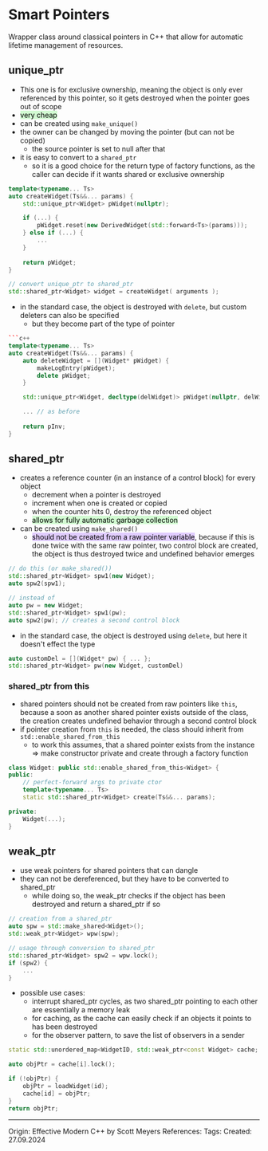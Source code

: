# Smart Pointers

Wrapper class around classical pointers in C++ that allow for automatic lifetime management of resources.

## unique_ptr

- This one is for exclusive ownership, meaning the object is only ever referenced by this pointer, so it gets destroyed when the pointer goes out of scope
- <mark style="background: #BBFABBA6;">very cheap</mark>
- can be created using `make_unique()`
- the owner can be changed by moving the pointer (but can not be copied)
	- the source pointer is set to null after that
- it is easy to convert to a `shared_ptr` 
	- so it is a good choice for the return type of factory functions, as the caller can decide if it wants shared or exclusive ownership
```c++
template<typename... Ts>
auto createWidget(Ts&&... params) {
	std::unique_ptr<Widget> pWidget(nullptr);

	if (...) {
		pWidget.reset(new DerivedWidget(std::forward<Ts>(params)));
	} else if (...) {
		...
	}
	
	return pWidget;
}

// convert unique_ptr to shared_ptr
std::shared_ptr<Widget> widget = createWidget( arguments );
```
 - in the standard case, the object is destroyed with `delete`, but custom deleters can also be specified
	 - but they become part of the type of pointer
```c++
```c++
template<typename... Ts>
auto createWidget(Ts&&... params) {
	auto deleteWidget = [](Widget* pWidget) {
		makeLogEntry(pWidget);
		delete pWidget;
	}

	std::unique_ptr<Widget, decltype(delWidget)> pWidget(nullptr, delWidget);

	... // as before
	
	return pInv;
}
```

## shared_ptr

- creates a reference counter  (in an instance of a control block) for every object
	- decrement when a pointer is destroyed
	- increment when one is created or copied
	- when the counter hits 0, destroy the referenced object
	- <mark style="background: #BBFABBA6;">allows for fully automatic garbage collection</mark>
- can be created using `make_shared()`
	- <mark style="background: #D2B3FFA6;">should not be created from a raw pointer variable</mark>, because if this is done twice with the same raw pointer, two control block are created, the object is thus destroyed twice and undefined behavior emerges
```C++
// do this (or make_shared())
std::shared_ptr<Widget> spw1(new Widget);
auto spw2(spw1);

// instead of
auto pw = new Widget;
std::shared_ptr<Widget> spw1(pw);
auto spw2(pw); // creates a second control block
```
- in the standard case, the object is destroyed using `delete`, but here it doesn't effect the type
```c++
auto customDel = [](Widget* pw) { ... };
std::shared_ptr<Widget> pw(new Widget, customDel)
```
### shared_ptr from this

- shared pointers should not be created from raw pointers like `this`, because a soon as another shared pointer exists outside of the class, the creation creates undefined behavior through a second control block
- if pointer creation from `this` is needed, the class should inherit from `std::enable_shared_from_this`
	- to work this assumes, that a shared pointer exists from the instance => make constructor private and create through a factory function

```c++
class Widget: public std::enable_shared_from_this<Widget> {
public:
	// perfect-forward args to private ctor
	template<typename... Ts>
	static std::shared_ptr<Widget> create(Ts&&... params);

private: 
	Widget(...);
}
```

## weak_ptr

- use weak pointers for shared pointers that can dangle
- they can not be dereferenced, but they have to be converted to shared_ptr
	- while doing so, the weak_ptr checks if the object has been destroyed and return a shared_ptr if so
```c++
// creation from a shared_ptr
auto spw = std::make_shared<Widget>();
std::weak_ptr<Widget> wpw(spw);

// usage through conversion to shared_ptr
std::shared_ptr<Widget> spw2 = wpw.lock();
if (spw2) {
	...
}
```

- possible use cases:
	- interrupt shared_ptr cycles, as two shared_ptr pointing to each other are essentially a memory leak
	- for caching, as the cache can easily check if an objects it points to has been destroyed
	- for the observer pattern, to save the list of observers in a sender
```c++
static std::unordered_map<WidgetID, std::weak_ptr<const Widget> cache;

auto objPtr = cache[i].lock();

if (!objPtr) {
	objPtr = loadWidget(id);
	cache[id] = objPtr;
}
return objPtr;
```
---

Origin: Effective Modern C++ by Scott Meyers
References: 
Tags: 
Created: 27.09.2024

